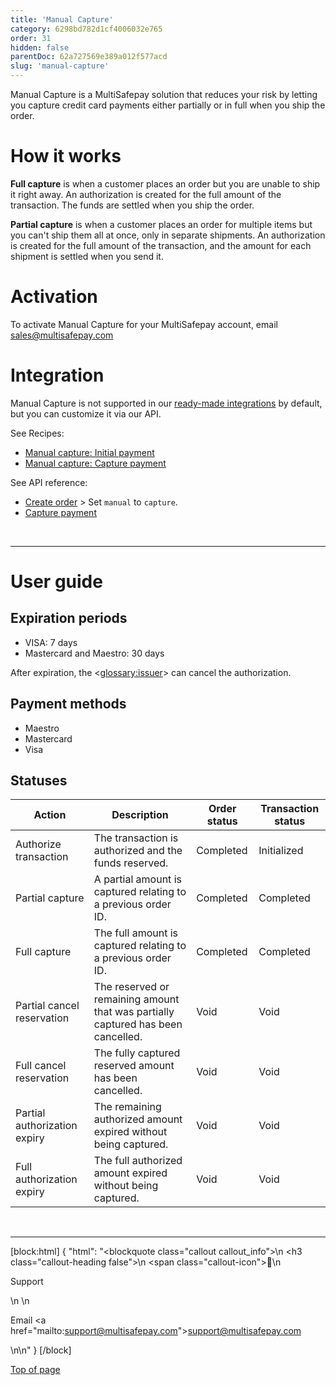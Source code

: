 ```yaml
---
title: 'Manual Capture'
category: 6298bd782d1cf4006032e765
order: 31
hidden: false
parentDoc: 62a727569e389a012f577acd
slug: 'manual-capture'
---
```

Manual Capture is a MultiSafepay solution that reduces your risk by letting you capture credit card payments either partially or in full when you ship the order. 

# How it works

**Full capture** is when a customer places an order but you are unable to ship it right away. An authorization is created for the full amount of the transaction. The funds are settled when you ship the order.

**Partial capture** is when a customer places an order for multiple items but you can't ship them all at once, only in separate shipments. An authorization is created for the full amount of the transaction, and the amount for each shipment is settled when you send it.

# Activation

To activate Manual Capture for your MultiSafepay account, email <sales@multisafepay.com>

# Integration

Manual Capture is not supported in our [ready-made integrations](/docs/our-integrations/) by default, but you can customize it via our API.

See Recipes:
- [Manual capture: Initial payment](/recipes/manual-capture-initial-payment/)
- [Manual capture: Capture payment](/recipes/manual-capture-capture-payment/)

See API reference:
- [Create order](/reference/createorder/) > Set `manual` to `capture`.
- [Capture payment](/reference/capturepayment/)

<br>

---

# User guide

## Expiration periods

- VISA: 7 days
- Mastercard and Maestro: 30 days

After expiration, the <<glossary:issuer>> can cancel the authorization.

## Payment methods

- Maestro 
- Mastercard 
- Visa

## Statuses

| Action | Description | Order status | Transaction status |
|---|---|---|---|
| Authorize transaction | The transaction is authorized and the funds reserved. | Completed   | Initialized  |
| Partial capture | A partial amount is captured relating to a previous order ID. | Completed  | Completed |
| Full capture | The full amount is captured relating to a previous order ID. | Completed    | Completed  |
| Partial cancel reservation | The reserved or remaining amount that was partially captured has been cancelled. | Void | Void |
| Full cancel reservation | The fully captured reserved amount has been cancelled.  | Void | Void | 
| Partial authorization expiry | The remaining authorized amount expired without being captured. | Void | Void |
| Full authorization expiry | The full authorized amount expired without being captured. | Void    | Void  |
<br>

---

[block:html]
{
  "html": "<blockquote class=\"callout callout_info\">\n    <h3 class=\"callout-heading false\">\n        <span class=\"callout-icon\">💬</span>\n        <p>Support</p>\n    </h3>\n    <p>Email <a href=\"mailto:support@multisafepay.com\">support@multisafepay.com</a></p>\n</blockquote>\n"
}
[/block]

[Top of page](#)
